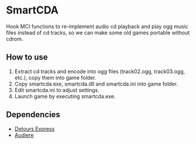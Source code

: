 # SmartCDA

Hook MCI functions to re-implement audio cd playback and play ogg music files
instead of cd tracks, so we can make some old games portable without cdrom.

## How to use

1. Extract cd tracks and encode into ogg files (track02.ogg, track03.ogg, etc.),
   copy them into game folder.
2. Copy smartcda.exe, smartcda.dll and smartcda.ini into game folder.
3. Edit smartcda.ini to adjust settings.
4. Launch game by executing smartcda.exe.

## Dependencies

* [Detours Express](https://www.microsoft.com/en-us/download/details.aspx?id=52586)
* [Audiere](http://audiere.sourceforge.net/)
